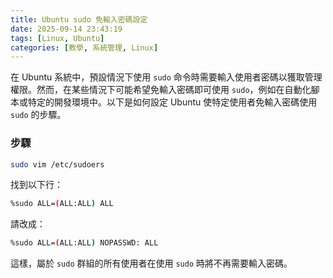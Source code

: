 ```yaml
---
title: Ubuntu sudo 免輸入密碼設定
date: 2025-09-14 23:43:19
tags: [Linux, Ubuntu]
categories: [教學, 系統管理, Linux]
---
```

在 Ubuntu 系統中，預設情況下使用 `sudo` 命令時需要輸入使用者密碼以獲取管理權限。然而，在某些情況下可能希望免輸入密碼即可使用 `sudo`，例如在自動化腳本或特定的開發環境中。以下是如何設定 Ubuntu 使特定使用者免輸入密碼使用 `sudo` 的步驟。

<!-- more -->

### 步驟
```bash
sudo vim /etc/sudoers
```
找到以下行：
```bash
%sudo ALL=(ALL:ALL) ALL
```
請改成：
```bash
%sudo ALL=(ALL:ALL) NOPASSWD: ALL
```
這樣，屬於 `sudo` 群組的所有使用者在使用 `sudo` 時將不再需要輸入密碼。